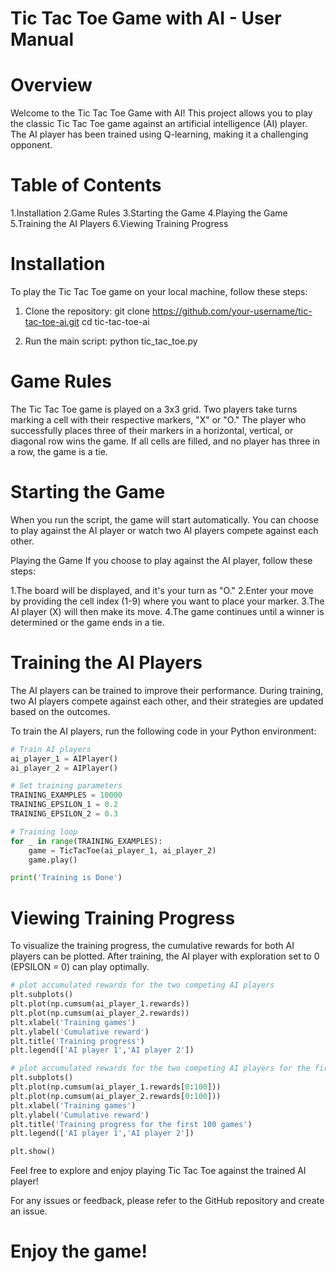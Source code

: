 # Tic Tac Toe Game with AI - User Manual

# Overview

Welcome to the Tic Tac Toe Game with AI! This project allows you to play the classic Tic Tac Toe game against an artificial intelligence (AI) player. The AI player has been trained using Q-learning, making it a challenging opponent.

# Table of Contents

1.Installation
2.Game Rules
3.Starting the Game
4.Playing the Game
5.Training the AI Players
6.Viewing Training Progress

# Installation

To play the Tic Tac Toe game on your local machine, follow these steps:

1. Clone the repository:
git clone https://github.com/your-username/tic-tac-toe-ai.git
cd tic-tac-toe-ai

2. Run the main script:
python tic_tac_toe.py


# Game Rules

The Tic Tac Toe game is played on a 3x3 grid. Two players take turns marking a cell with their respective markers, "X" or "O." The player who successfully places three of their markers in a horizontal, vertical, or diagonal row wins the game. If all cells are filled, and no player has three in a row, the game is a tie.

# Starting the Game

When you run the script, the game will start automatically. You can choose to play against the AI player or watch two AI players compete against each other.

Playing the Game
If you choose to play against the AI player, follow these steps:

1.The board will be displayed, and it's your turn as "O."
2.Enter your move by providing the cell index (1-9) where you want to place your marker.
3.The AI player (X) will then make its move.
4.The game continues until a winner is determined or the game ends in a tie.

# Training the AI Players

The AI players can be trained to improve their performance. During training, two AI players compete against each other, and their strategies are updated based on the outcomes.

To train the AI players, run the following code in your Python environment:



```python
# Train AI players
ai_player_1 = AIPlayer()
ai_player_2 = AIPlayer()

# Set training parameters
TRAINING_EXAMPLES = 10000
TRAINING_EPSILON_1 = 0.2
TRAINING_EPSILON_2 = 0.3

# Training loop
for _ in range(TRAINING_EXAMPLES):
    game = TicTacToe(ai_player_1, ai_player_2)
    game.play()

print('Training is Done')
```

# Viewing Training Progress

To visualize the training progress, the cumulative rewards for both AI players can be plotted. After training, the AI player with exploration set to 0 (EPSILON = 0) can play optimally.


```python
# plot accumulated rewards for the two competing AI players
plt.subplots()
plt.plot(np.cumsum(ai_player_1.rewards))
plt.plot(np.cumsum(ai_player_2.rewards))
plt.xlabel('Training games')
plt.ylabel('Cumulative reward')
plt.title('Training progress')
plt.legend(['AI player 1','AI player 2'])

# plot accumulated rewards for the two competing AI players for the first 100 games
plt.subplots()
plt.plot(np.cumsum(ai_player_1.rewards[0:100]))
plt.plot(np.cumsum(ai_player_2.rewards[0:100]))
plt.xlabel('Training games')
plt.ylabel('Cumulative reward')
plt.title('Training progress for the first 100 games')
plt.legend(['AI player 1','AI player 2'])

plt.show()
```

Feel free to explore and enjoy playing Tic Tac Toe against the trained AI player!

For any issues or feedback, please refer to the GitHub repository and create an issue.

# Enjoy the game!
